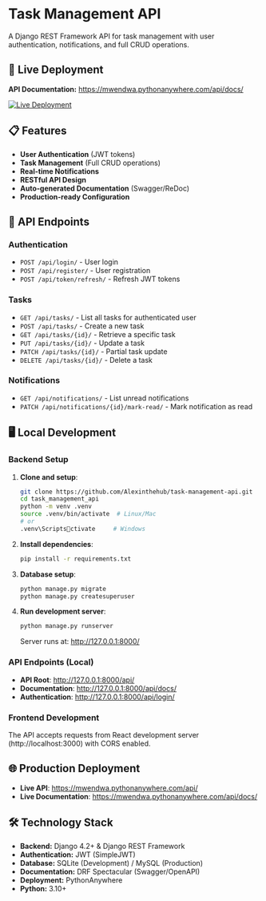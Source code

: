 # Task Management API

A Django REST Framework API for task management with user authentication, notifications, and full CRUD operations.

## 🚀 Live Deployment

**API Documentation:** https://mwendwa.pythonanywhere.com/api/docs/

[![Live Deployment](https://img.shields.io/badge/PythonAnywhere-Live%20API-brightgreen)](https://mwendwa.pythonanywhere.com/api/docs/)

## 📋 Features

- **User Authentication** (JWT tokens)
- **Task Management** (Full CRUD operations)
- **Real-time Notifications**
- **RESTful API Design**
- **Auto-generated Documentation** (Swagger/ReDoc)
- **Production-ready Configuration**

## 🔌 API Endpoints

### Authentication
- `POST /api/login/` - User login
- `POST /api/register/` - User registration  
- `POST /api/token/refresh/` - Refresh JWT tokens

### Tasks
- `GET /api/tasks/` - List all tasks for authenticated user
- `POST /api/tasks/` - Create a new task
- `GET /api/tasks/{id}/` - Retrieve a specific task
- `PUT /api/tasks/{id}/` - Update a task
- `PATCH /api/tasks/{id}/` - Partial task update
- `DELETE /api/tasks/{id}/` - Delete a task

### Notifications
- `GET /api/notifications/` - List unread notifications
- `PATCH /api/notifications/{id}/mark-read/` - Mark notification as read

## 🖥️ Local Development

### Backend Setup
1. **Clone and setup**:
   ```bash
   git clone https://github.com/Alexinthehub/task-management-api.git
   cd task_management_api
   python -m venv .venv
   source .venv/bin/activate  # Linux/Mac
   # or
   .venv\Scriptsctivate     # Windows
   ```

2. **Install dependencies**:
   ```bash
   pip install -r requirements.txt
   ```

3. **Database setup**:
   ```bash
   python manage.py migrate
   python manage.py createsuperuser
   ```

4. **Run development server**:
   ```bash
   python manage.py runserver
   ```
   Server runs at: http://127.0.0.1:8000/

### API Endpoints (Local)
- **API Root**: http://127.0.0.1:8000/api/
- **Documentation**: http://127.0.0.1:8000/api/docs/
- **Authentication**: http://127.0.0.1:8000/api/login/

### Frontend Development
The API accepts requests from React development server (http://localhost:3000) with CORS enabled.

## 🌐 Production Deployment
- **Live API**: https://mwendwa.pythonanywhere.com/api/
- **Live Documentation**: https://mwendwa.pythonanywhere.com/api/docs/

## 🛠️ Technology Stack

- **Backend:** Django 4.2+ & Django REST Framework
- **Authentication:** JWT (SimpleJWT)
- **Database:** SQLite (Development) / MySQL (Production)
- **Documentation:** DRF Spectacular (Swagger/OpenAPI)
- **Deployment:** PythonAnywhere
- **Python:** 3.10+
